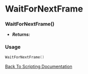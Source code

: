 # WaitForNextFrame

### WaitForNextFrame()
- ***Returns:*** 

### Usage

```Lua
WaitForNextFrame()
```


[Back To Scripting Documentation](../README.md)
